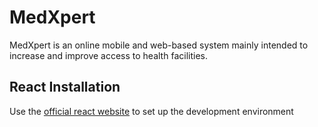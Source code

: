 # MedXpert

MedXpert is an online mobile and web-based system mainly intended to increase and improve access to health facilities.

## React Installation

Use the [official react website](https://reactnative.dev/docs/environment-setup) to set up the development environment
